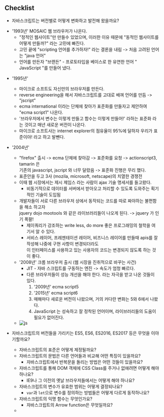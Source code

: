 
## Checklist
* 자바스크립트는 버전별로 어떻게 변화하고 발전해 왔을까요?

+ '1993년' MOSAIC 웹 브라우저가 나온다.
  + "정적인 웹사이트"만 만들수 있었으며, 이러한 이유 때문에 "동적인 웹사이트를 어떻게 만들까?" 라는 고민에 빠진다.
  + 고민 끝에 "scripting 언어를 추가하자!" 라는 결론을 내림 -> 처음 고려된 언어는 "java 언어"
  + 언어를 만든자 "브랜든" - 프로토타입을 베이스로 한 유연한 언어 " JavaScript "를 만들어 냈다.


* '1995년'
  * 마이크로 소프트도 자신만의 브라우저를 만든다.
  * reverse engineering을 해서 자바스크립트를 고대로 배껴 언어를 만듬 -> "jscript"
  * ecma international 이라는 단체에 찾아가 표준화를 만들자고 제안하여 "ecma script1" 나온다.
  * '브라우저에서 변수는 이렇게 만들고 함수는 이렇게 만들어!' 라하는 표준화 라는 것이고 매년 새로운 버전이 나온다.
  * 마이크로 소프트사는 internet explorer의 점유율이 95%에 달하자 우리가 표준이야! 라고 하고 발뺀다.
    

* '2004년'
  * "firefox" 출시 -> ecma 단체에 찾아감 -> 표준화를 요청 -> actionscript3, tamarin 은 <br>
    기존의 javascript, jscript 와 너무 달랐음 -> 표준화 진행은 무리 했다.
  * 표준안을 두고 3사 (mozila, microsoft, netscape)의 치열한 경쟁전
  * 이때 웹 시장에서는 제시 제임스 라는 사람이 ajax 기술 명세서를 들고왔다.
    * 비동기적으로 데이터를 서버에서 받아오고 처리할 수 있도록 도와주는 획기적인 기술이 도입됨
  * 개발자들이 서로 다른 브라우저 상에서 동작되는 코드를 따로 짜야하는 불편함을 해소 하고자 <br>
    jquery dojo mootools 와 같은 라이브러리들이 나오게 된다. -> jquery 가 인기 폭팔!
    * 제이쿼리가 강조하는 write less, do more 좋은 프로그래밍의 철학을 여기서 알 수 있다.
    * 서비스 레이어, 프레젠테이션 레이어, 비즈니스 레이어를 만들때 apis를 잘 작성해 나중에 구현 사항이 변경되더라도<br>
      이 인터페이스를 사용하고 있는 사용자의 코드는 변경되지 않도록 하는 것이 좋다.
  * '2008년' 크롬 브라우저 출시 (웹 시장을 진취적으로 바꾸는 사건)
    * JIT - 자바 스크립트를 구동하는 엔진 -> 속도가 엄청 빠르다.
    * 다른 브라우저들이 성능 개선을 해야 한다. 라는 자극을 받고 나온 것들이 있다.
      1. '2009년' ecma script5
      2. '2015년' ecma script6
      3. 매해마다 새로운 버전이 나왔으며, 거의 커다란 변화는 5와 6에서 나왔다.
      4. JavaScript 는 성숙하고 잘 정착된 언어이며, 라이브러리들의 도움이 필요가 없어진다.
  * ![js](./image/js.png)




* 자바스크립트의 버전들을 가리키는 ES5, ES6, ES2016, ES2017 등은 무엇을 이야기할까요?
  * 자바스크립트의 표준은 어떻게 제정될까요?
  * 자바스크립트의 문법은 다른 언어들과 비교해 어떤 특징이 있을까요?
    * 자바스크립트에서 반복문을 돌리는 방법은 어떤 것들이 있을까요?
  * 자바스크립트를 통해 DOM 객체에 CSS Class를 주거나 없애려면 어떻게 해야 하나요?
    * IE9나 그 이전의 옛날 브라우저들에서는 어떻게 해야 하나요?
  * 자바스크립트의 변수가 유효한 범위는 어떻게 결정되나요?
    * `var`과 `let`으로 변수를 정의하는 방법들은 어떻게 다르게 동작하나요?
  * 자바스크립트의 익명 함수는 무엇인가요?
    * 자바스크립트의 Arrow function은 무엇일까요?
  * 
